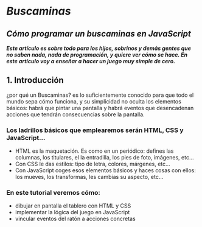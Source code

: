 # **_Buscaminas_**

## **_Cómo programar un buscaminas en JavaScript_**

**_Este artículo es sobre todo para los hijos, sobrinos y demás gentes que no saben nada, nada de programación, y quiere ver cómo se hace. En este artículo voy a enseñar a hacer un juego muy simple de cero._**

## 1. Introducción

¿por qué un Buscaminas? es lo suficientemente conocido para que todo el mundo sepa cómo funciona, y su simplicidad no oculta los elementos básicos: habrá que pintar una pantalla y habrá eventos que desencadenan acciones que tendrán consecuencias sobre la pantalla.

### Los ladrillos básicos que emplearemos serán HTML, CSS y JavaScript...

- HTML es la maquetación. Es como en un periódico: defines las columnas, los titulares, el la entradilla, los pies de foto, imágenes, etc…
- Con CSS le das estilos: tipo de letra, colores, márgenes, etc…
- Con JavaScript coges esos elementos básicos y haces cosas con ellos: los mueves, los transformas, les cambias su aspecto, etc…

### En este tutorial veremos cómo:

- dibujar en pantalla el tablero con HTML y CSS
- implementar la lógica del juego en JavaScript
- vincular eventos del ratón a acciones concretas
